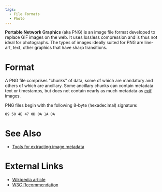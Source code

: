 ```yaml
---
tags:
  - File Formats
  - Photo
---
```

**Portable Network Graphics** (aka PNG) is an image file format
developed to replace GIF images on the web. It uses lossless compression
and is thus not ideal for photographs. The types of images ideally
suited for PNG are line-art, text, other graphics that have sharp
transitions.

# Format

A PNG file comprises "chunks" of data, some of which are mandatory and
others of which are ancillary. Some ancillary chunks can contain
metadata text or timestamps, but does not contain nearly as much
metadata as [exif](exif.md) images.

PNG files begin with the following 8-byte (hexadecimal) signature:

    89 50 4E 47 0D 0A 1A 0A

# See Also

* [Tools for extracting image metadata](document_metadata_extraction.md)

# External Links

* [Wikipedia article](https://en.wikipedia.org/wiki/Portable_Network_Graphics)
* [W3C Recommendation](https://www.w3.org/TR/2003/REC-PNG-20031110/)
